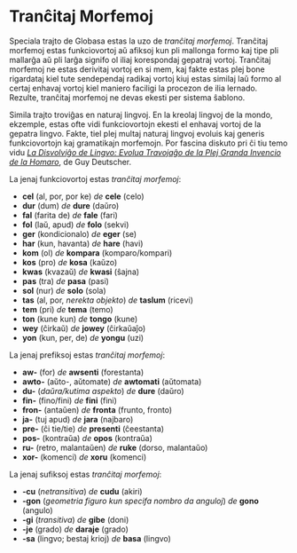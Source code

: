 <h1>Tranĉitaj Morfemoj</h1>
<p>
</p>
<p>Speciala trajto de Globasa estas la uzo de <em>tranĉitaj morfemoj</em>. Tranĉitaj morfemoj estas funkciovortoj aŭ
	afiksoj kun pli mallonga formo kaj tipe pli mallarĝa aŭ pli larĝa signifo ol iliaj korespondaj gepatraj vortoj.
	Tranĉitaj morfemoj ne estas derivitaj vortoj en si mem, kaj fakte estas plej bone rigardataj kiel tute sendependaj
	radikaj vortoj kiuj estas similaj laŭ formo al certaj enhavaj vortoj kiel maniero faciligi la procezon de ilia
	lernado. Rezulte, tranĉitaj morfemoj ne devas ekesti per sistema ŝablono.</p>
<p>Simila trajto troviĝas en naturaj lingvoj. En la kreolaj lingvoj de la mondo, ekzemple, estas ofte vidi
	funkciovortojn ekesti el enhavaj vortoj de la gepatra lingvo. Fakte, tiel plej multaj naturaj lingvoj evoluis kaj
	generis funkciovortojn kaj gramatikajn morfemojn. Por fascina diskuto pri ĉi tiu temo vidu <a
		href="https://www.amazon.com/Unfolding-Language-Evolutionary-Mankinds-Invention/dp/0805080120/ref=sr_1_1?keywords=unfolding%2Bof%2Blanguage&qid=1565409086&s=gateway&sr=8-1"><em>La
			Disvolviĝo de Lingvo: Evolua Travojaĝo de la Plej Granda Invencio de la Homaro</em></a>, de Guy Deutscher.
</p>
<p>La jenaj funkciovortoj estas <em>tranĉitaj morfemoj</em>:</p>
<ul>
	<li><strong>cel</strong> (al, por, por ke) <em>de</em> <strong>cele</strong> (celo)</li>
	<li><strong>dur</strong> (dum) <em>de</em> <strong>dure</strong> (daŭro)</li>
	<li><strong>fal</strong> (farita de) <em>de</em> <strong>fale</strong> (fari)</li>
	<li><strong>fol</strong> (laŭ, apud) <em>de</em> <strong>folo</strong> (sekvi)</li>
	<li><strong>ger</strong> (kondicionalo) <em>de</em> <strong>eger</strong> (se)</li>
	<li><strong>har</strong> (kun, havanta) <em>de</em> <strong>hare</strong> (havi)</li>
	<li><strong>kom</strong> (ol) <em>de</em> <strong>kompara</strong> (komparo/kompari)</li>
	<li><strong>kos</strong> (pro) <em>de</em> <strong>kosa</strong> (kaŭzo)</li>
	<li><strong>kwas</strong> (kvazaŭ) <em>de</em> <strong>kwasi</strong> (ŝajna)</li>
	<li><strong>pas</strong> (tra) <em>de</em> <strong>pasa</strong> (pasi)</li>
	<li><strong>sol</strong> (nur) <em>de</em> <strong>solo</strong> (sola)</li>
	<li><strong>tas</strong> (al, por, <em>nerekta objekto</em>) <em>de</em> <strong>taslum</strong> (ricevi)</li>
	<li><strong>tem</strong> (pri) <em>de</em> <strong>tema</strong> (temo)</li>
	<li><strong>ton</strong> (kune kun) <em>de</em> <strong>tongo</strong> (kune)</li>
	<li><strong>wey</strong> (ĉirkaŭ) <em>de</em> <strong>jowey</strong> (ĉirkaŭaĵo)</li>
	<li><strong>yon</strong> (kun, per, de) <em>de</em> <strong>yongu</strong> (uzi)</li>
</ul>
<p>La jenaj prefiksoj estas <em>tranĉitaj morfemoj</em>:</p>
<ul>
	<li><strong>aw-</strong> (for) <em>de</em> <strong>awsenti</strong> (forestanta)</li>
	<li><strong>awto-</strong> (aŭto-, aŭtomate) <em>de</em> <strong>awtomati</strong> (aŭtomata)</li>
	<li><strong>du-</strong> (<em>daŭra/kutima aspekto</em>) <em>de</em> <strong>dure</strong> (daŭro)</li>
	<li><strong>fin-</strong> (fino/fini) <em>de</em> <strong>fini</strong> (fini)</li>
	<li><strong>fron-</strong> (antaŭen) <em>de</em> <strong>fronta</strong> (frunto, fronto)</li>
	<li><strong>ja-</strong> (tuj apud) <em>de</em> <strong>jara</strong> (najbaro)</li>
	<li><strong>pre-</strong> (ĉi tie/tie) <em>de</em> <strong>presenti</strong> (ĉeestanta)</li>
	<li><strong>pos-</strong> (kontraŭa) <em>de</em> <strong>opos</strong> (kontraŭa)</li>
	<li><strong>ru-</strong> (retro, malantaŭen) <em>de</em> <strong>ruke</strong> (dorso, malantaŭo)</li>
	<li><strong>xor-</strong> (komenci) <em>de</em> <strong>xoru</strong> (komenci)</li>
</ul>
<p>La jenaj sufiksoj estas <em>tranĉitaj morfemoj</em>:</p>
<ul>
	<li><strong>-cu</strong> (<em>netransitiva</em>) <em>de</em> <strong>cudu</strong> (akiri)</li>
	<li><strong>-gon</strong> (<em>geometria figuro kun specifa nombro da anguloj</em>) <em>de</em>
		<strong>gono</strong> (angulo)
	</li>
	<li><strong>-gi</strong> (<em>transitiva</em>) <em>de</em> <strong>gibe</strong> (doni)</li>
	<li><strong>-je</strong> (grado) <em>de</em> <strong>daraje</strong> (grado)</li>
	<li><strong>-sa</strong> (lingvo; bestaj krioj) <em>de</em> <strong>basa</strong> (lingvo)</li>
</ul>
<p></p>

